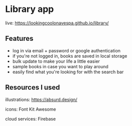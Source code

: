 # Library app

live: https://lookingcoolonavespa.github.io/library/

## Features

- log in via email + password or google authentication
- if you're not logged in, books are saved in local storage
- bulk update to make your life a little easier
- sample books in case you want to play around
- easily find what you're looking for with the search bar

## Resources I used

illustrations: https://absurd.design/

icons: Font Kit Awesome

cloud services: Firebase
